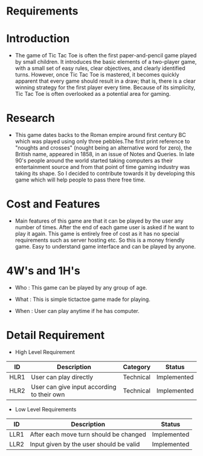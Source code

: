 # Requirements

# Introduction
* The game of Tic Tac Toe is often the first paper-and-pencil game played by small children. It introduces the basic elements of a two-player game, with a small set of easy rules, clear objectives, and clearly identified turns. However, once Tic Tac Toe is mastered, it becomes quickly apparent that every game should result in a draw; that is, there is a clear winning strategy for the first player every time. Because of its simplicity, Tic Tac Toe is often overlooked as a potential area for gaming.

# Research
* This game dates backs to the Roman empire around first century BC which was played using only three pebbles.The first print reference to "noughts and crosses" (nought being an alternative word for zero), the British name, appeared in 1858, in an issue of Notes and Queries. In late 90's people around the world started taking computers as their entertainment source and from that point of time gaming industry was taking its shape. So I decided to contribute towards it by developing this game which will help people to pass there free time.

# Cost and Features
* Main features of this game are that it can be played by the user any number of times. After the end of each game user is asked if he want to play it again. This game is entirely free of cost as it has no special requirements such as server hosting etc. So this is a money friendly game. Easy to understand game interface and can be played by anyone.

# 4W's and 1H's
* Who :
  This game can be played by any group of age.
  
* What :
  This is simple tictactoe game made for playing.
  
* When :
  User can play anytime if he has computer.

# Detail Requirement
* High Level Requirement

| ID  | Description | Category | Status |
| ------------- | ------------- | ------------ | ------------ |
| HLR1  | User can play directly  | Technical | Implemented |
| HLR2  | User can give input according to their own  | Technical | Implemented |


* Low Level Requirements

| ID  | Description | Status | 
| ------------- | ------------- | ------------ | 
| LLR1  | After each move turn should be changed  | Implemented | 
| LLR2  | Input given by the user should be valid  | Implemented | 
